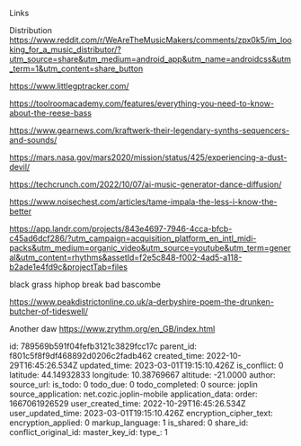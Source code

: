 Links

Distribution
https://www.reddit.com/r/WeAreTheMusicMakers/comments/zpx0k5/im_looking_for_a_music_distributor/?utm_source=share&utm_medium=android_app&utm_name=androidcss&utm_term=1&utm_content=share_button

https://www.littlegptracker.com/

https://toolroomacademy.com/features/everything-you-need-to-know-about-the-reese-bass

https://www.gearnews.com/kraftwerk-their-legendary-synths-sequencers-and-sounds/

https://mars.nasa.gov/mars2020/mission/status/425/experiencing-a-dust-devil/

https://techcrunch.com/2022/10/07/ai-music-generator-dance-diffusion/

https://www.noisechest.com/articles/tame-impala-the-less-i-know-the-better

https://app.landr.com/projects/843e4697-7946-4cca-bfcb-c45ad6dcf286/?utm_campaign=acquisition_platform_en_intl_midi-packs&utm_medium=organic_video&utm_source=youtube&utm_term=general&utm_content=rhythms&assetId=f2e5c848-f002-4ad5-a118-b2ade1e4fd9c&projectTab=files

black grass hiphop break bad bascombe

https://www.peakdistrictonline.co.uk/a-derbyshire-poem-the-drunken-butcher-of-tideswell/

Another daw
https://www.zrythm.org/en_GB/index.html

id: 789569b591f04fefb3121c3829fcc17c
parent_id: f801c5f8f9df468892d0206c2fadb462
created_time: 2022-10-29T16:45:26.534Z
updated_time: 2023-03-01T19:15:10.426Z
is_conflict: 0
latitude: 44.14932833
longitude: 10.38769667
altitude: -21.0000
author: 
source_url: 
is_todo: 0
todo_due: 0
todo_completed: 0
source: joplin
source_application: net.cozic.joplin-mobile
application_data: 
order: 1667061926529
user_created_time: 2022-10-29T16:45:26.534Z
user_updated_time: 2023-03-01T19:15:10.426Z
encryption_cipher_text: 
encryption_applied: 0
markup_language: 1
is_shared: 0
share_id: 
conflict_original_id: 
master_key_id: 
type_: 1